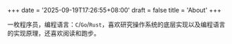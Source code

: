 +++
date = '2025-09-19T17:26:55+08:00'
draft = false
title = 'About'
+++

一枚程序员，编程语言：`C`/`Go`/`Rust`，喜欢研究操作系统的底层实现以及编程语言的实现原理，还喜欢阅读和跑步。
